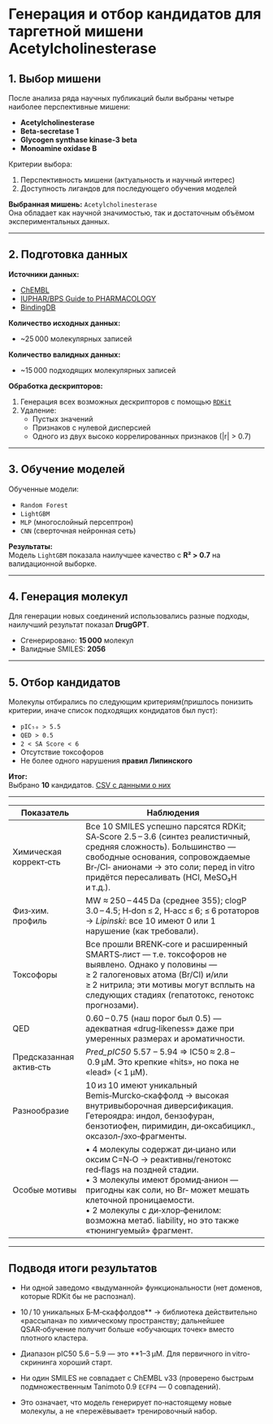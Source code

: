 # Генерация и отбор кандидатов для таргетной мишени Acetylcholinesterase

## 1. Выбор мишени

После анализа ряда научных публикаций были выбраны четыре наиболее перспективные мишени:

- **Acetylcholinesterase**
- **Beta-secretase 1**
- **Glycogen synthase kinase-3 beta**
- **Monoamine oxidase B**

Критерии выбора:

1. Перспективность мишени (актуальность и научный интерес)
2. Доступность лигандов для последующего обучения моделей

**Выбранная мишень:** `Acetylcholinesterase`  
Она обладает как научной значимостью, так и достаточным объёмом экспериментальных данных.

---

## 2. Подготовка данных

**Источники данных:**

- [ChEMBL](https://www.ebi.ac.uk/chembl/)
- [IUPHAR/BPS Guide to PHARMACOLOGY](https://www.guidetopharmacology.org/)
- [BindingDB](https://www.bindingdb.org/rwd/bind/index.jsp)


**Количество исходных данных:**
- ~25 000 молекулярных записей

**Количество валидных данных:**
- ~15 000 подходящих молекулярных записей

**Обработка дескрипторов:**

1. Генерация всех возможных дескрипторов с помощью [`RDKit`](https://www.rdkit.org/)
2. Удаление:
   - Пустых значений
   - Признаков с нулевой дисперсией
   - Одного из двух высоко коррелированных признаков (|r| > 0.7)

---

## 3. Обучение моделей

Обученные модели:

- `Random Forest`
- `LightGBM`
- `MLP` (многослойный персептрон)
- `CNN` (сверточная нейронная сеть)

**Результаты:**  
Модель `LightGBM` показала наилучшее качество с **R² > 0.7** на валидационной выборке.

---

## 4. Генерация молекул

Для генерации новых соединений использовались разные подходы, наилучший результат показал **DrugGPT**.

- Сгенерировано: **15 000** молекул
- Валидные SMILES: **2056**

---

## 5. Отбор кандидатов

Молекулы отбирались по следующим критериям(пришлось понизить критерии, иначе список подходящих кондидатов был пуст):

- `pIC₅₀ > 5.5`
- `QED > 0.5`
- `2 < SA Score < 6`
- Отсутствие токсофоров
- Не более одного нарушения **правил Липинского**

**Итог:**  
Выбрано **10** кандидатов. [CSV с данными о них](step_7/top10.csv)

---

| Показатель                  | Наблюдения                                                                                                                                                                                                                                                                                               |
| --------------------------- | -------------------------------------------------------------------------------------------------------------------------------------------------------------------------------------------------------------------------------------------------------------------------------------------------------- |
| Химическая коррект‑сть  | Все 10 SMILES успешно парсятся RDKit; SA‑Score 2.5 – 3.6 (синтез реалистичный, средняя сложность). Большинство — свободные основания, сопровождаемые Br‑/Cl‑ анионами → это соли; перед in vitro придётся пересаливать (HCl, MeSO₃H и т.д.).                                                         |
| Физ‑хим. профиль        | MW ≈ 250 – 445 Da (среднее 355); clogP 3.0 – 4.5; H‑don ≤ 2, H‑acc ≤ 6; ≤ 6 ротаторов → *Lipinski*: все 10 имеют 0 или 1 нарушение (как требовали).                                                                                                                                                  |
| Токсофоры               | Все прошли BRENK‑core и расширенный SMARTS‑лист — т.е. токсофоров не выявлено. Однако у половины — ≥ 2 галогеновых атома (Br/Cl) и/или ≥ 2 нитрила; эти мотивы могут всплыть на следующих стадиях (гепатотокс, генотокс прогнозами).                                                                 |
| QED                     | 0.60 – 0.75 (наш порог был 0.5) — адекватная «drug‑likeness» даже при умеренных размерах и ароматичности.                                                                                                                                                                                                |
| Предсказанная актив‑сть | *Pred\_pIC50* 5.57 – 5.94 ⇒ IC50 ≈ 2.8 – 0.9 µM. Это крепкие «hits», но пока не «lead» (< 1 µM).                                                                                                                                                                                                         |
| Разнообразие            | 10 из 10 имеют уникальный Bemis‑Murcko‑скаффолд → высокая внутривыборочная диверсификация. Гетероядра: индол, бензофуран, бензотиофен, пиримидин, ди‑оксабицикл., оксазол‑/эхо‑фрагменты.                                                                                                            |
| Особые мотивы           | • 4 молекулы содержат ди‑циано или оксим C=N‑O → реактивны/генотокс red‑flags на поздней стадии.<br>• 3 молекулы имеют бромид‑анион — пригодны как соли, но Br‑ может мешать клеточной проницаемости.<br>• 2 молекулы с ди‑хлор‑фенилом: возможна метаб. liability, но это также «тюнингуемый» фрагмент. |

---

## Подводя итоги результатов

* Ни одной заведомо «выдуманной» функциональности (нет доменов, которые RDKit бы не распознал).

* 10 / 10 уникальных Б‑М‑скаффолдов** → библиотека действительно «рассыпана» по химическому пространству; дальнейшее QSAR‑обучение получит больше «обучающих точек» вместо плотного кластера.

* Диапазон pIC50 5.6 – 5.9 — это **1–3 µM. Для первичного in vitro-скрининга хороший старт.

* Ни один SMILES не совпадает с ChEMBL v33 (проверено быстрым подмножественным Tanimoto 0.9 `ECFP4` — 0 совпадений).
* Это означает, что модель генерирует по‑настоящему новые молекулы, а не «пережёвывает» тренировочный набор.

